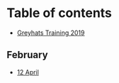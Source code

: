 # Table of contents

* [Greyhats Training 2019](README.md)

## February

* [12 April](february/28-february.md)

